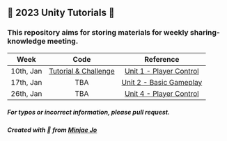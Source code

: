 ## 👾 2023 Unity Tutorials 👾
### This repository aims for storing materials for weekly sharing-knowledge meeting.


|Week|Code|Reference|
|:---:|:---:|:---:|
|10th, Jan|[Tutorial & Challenge](https://github.com/minjaeingithub/2023_Unity_Tutorials/tree/main/Week%201/Scripts)|[Unit 1 - Player Control](https://learn.unity.com/project/unit-1-driving-simulation?uv=2018.4)|
|17th, Jan|TBA|[Unit 2 - Basic Gameplay](https://learn.unity.com/project/unit-2-basic-gameplay?uv=2018.4&courseId=5cf96c41edbc2a2ca6e8810f)|
|26th, Jan|TBA|[Unit 4 - Player Control](https://learn.unity.com/project/unit-4-gameplay-mechanics?uv=2018.4&courseId=5cf96c41edbc2a2ca6e8810f)|

##### For typos or incorrect information, please pull request.
##### Created with 💜 from [Minjae Jo](https://github.com/minjaeingithub)

